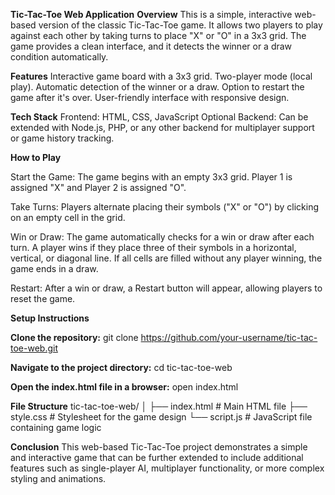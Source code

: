 **Tic-Tac-Toe Web Application**
**Overview**
This is a simple, interactive web-based version of the classic Tic-Tac-Toe game. It allows two players to play against each other by taking turns to place "X" or "O" in a 3x3 grid. The game provides a clean interface, and it detects the winner or a draw condition automatically.

**Features**
Interactive game board with a 3x3 grid.
Two-player mode (local play).
Automatic detection of the winner or a draw.
Option to restart the game after it's over.
User-friendly interface with responsive design.

**Tech Stack**
Frontend: HTML, CSS, JavaScript
Optional Backend: Can be extended with Node.js, PHP, or any other backend for multiplayer support or game history tracking.

**How to Play**

Start the Game:
The game begins with an empty 3x3 grid.
Player 1 is assigned "X" and Player 2 is assigned "O".

Take Turns:
Players alternate placing their symbols ("X" or "O") by clicking on an empty cell in the grid.

Win or Draw:
The game automatically checks for a win or draw after each turn.
A player wins if they place three of their symbols in a horizontal, vertical, or diagonal line.
If all cells are filled without any player winning, the game ends in a draw.

Restart:
After a win or draw, a Restart button will appear, allowing players to reset the game.

**Setup Instructions**

**Clone the repository:**
git clone https://github.com/your-username/tic-tac-toe-web.git

**Navigate to the project directory:**
cd tic-tac-toe-web

**Open the index.html file in a browser:**
open index.html

**File Structure**
tic-tac-toe-web/
│
├── index.html        # Main HTML file
├── style.css         # Stylesheet for the game design
└── script.js         # JavaScript file containing game logic

**Conclusion**
This web-based Tic-Tac-Toe project demonstrates a simple and interactive game that can be further extended to include additional features such as single-player AI, multiplayer functionality, or more complex styling and animations.
